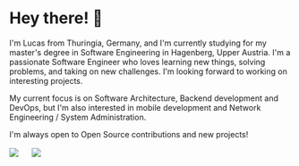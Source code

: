 # Hey there! 🌱

I'm Lucas from Thuringia, Germany, and I'm currently studying for my master's degree in Software Engineering in Hagenberg, Upper Austria. I'm a passionate Software Engineer who loves learning new things, solving problems, and taking on new challenges. I'm looking forward to working on interesting projects.

My current focus is on Software Architecture, Backend development and DevOps, but I'm also interested in mobile development and Network Engineering / System Administration.

I'm always open to Open Source contributions and new projects!

<a href="https://github.com/MhouneyLH" style="display: inline-block; margin-right: 20px;">
  <img align="center" src="https://github-readme-stats.vercel.app/api?username=MhouneyLH&theme=radical&show_icons=true" />
</a>
<a href="https://github.com/MhouneyLH" style="display: inline-block;">
  <img align="center" src="https://github-readme-stats.vercel.app/api/top-langs/?username=MhouneyLH&size_weight=1&count_weight=0&langs_count=8&theme=radical&hide=jupyter%20notebook,vba,shaderlab" />
</a>
